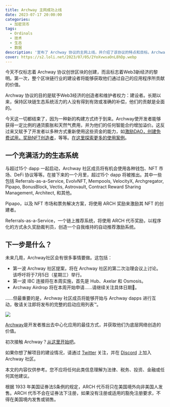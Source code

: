 ```yaml
---
title: Archway 主网成功上线
date: 2023-07-17 20:00:00
categories:
  - 加密货币
tags:
  - Ordinals
  - 技术
  - 生态
  - 数据
description: '宣布了 Archway 协议的主网上线，并介绍了该协议的特点和目标。Archway 协议旨在赋予 Web3 经济的创造者和维护者（即开发者）更多权益和回报。长期以来，区块链生态系统的维护者没有得到有效和准确的报酬，Archway 协议的出现将改变这种状况。'
cover: https://s2.loli.net/2023/07/05/2YoXvwsaOnL8hDp.webp
---
```


今天不仅标志着 Archway 协议创世区块的创建，而且标志着Web3新经济的黎明。第一次，整个区块链行业的建设者将能够获取他们通过自己的应用程序所贡献的价值。

Archway 协议的目的是赋予Web3经济的创造者和维护者权力：建设者。长期以来，保持区块链生态系统活力的人没有得到有效或准确的补偿，他们的贡献是全面的。

今天这一切都结束了，因为一种新的构建方式终于到来。Archway使开发者能够获得一定比例的通货膨胀和天然气费用，并为他们的任何智能合约增加溢价。这反过来又赋予了开发者以多种方式重新使用这些资金的能力，如[激励DAO，创建免费试用，奖励NFT创造者](https://blog.archway.io/what-sets-archway-apart-761c3282dc77)，等等。[在这里探索更多的使用案例](https://blog.archway.io/)。

## 一个充满活力的生态系统

与超过15个 dapp 一起启动，Archway 社区成员将有机会使用各种钱包、NFT 市场、DeFi 协议等等。在接下来的一个月里，超过15个 dapp 将被推出。其中一些包括 Referrals-as-a-Service, EvolvNFT, Mempools, VelocityX, Archgregator, Pipapo, BonusBlock, Vectis, Astrovault, Contract Reward Sharing Management, Architect, 和其他。

Pipapo，以及 NFT 市场和票务解决方案，将使用 ARCH 奖励来激励其 NFT 的创建者。

Referrals-as-a-Service，一个链上推荐系统，将使用 ARCH 代币奖励，以程序化的方式永久奖励裁判员，创造一个自我维持的自动推荐激励系统。

## 下一步是什么？

未来几周，Archway社区会有很多事情要做。这包括：

- 第一波 Archway 社区提案，将在 Archway 社区的第二次治理会议上讨论。该呼吁将于7月5日（星期三）举行。
- 第一波 IBC 连接将在本周实施，首先是 Hub、Axelar 和 Osmosis。
- Archway Airdrop 将在本周开始申请......请继续关注具体日期👀。

......但最重要的是，Archway 社区成员将能够开始与 Archway dapps 进行互动，敬请关注即将发布的完整的启动应用列表™。

![](https://s2.loli.net/2023/07/05/kQXjoMrCmcyVtds.gif)

[Archway](https://archway.io/?utm_source=medium.com)是开发者推出去中心化应用的最佳方式，并获取他们为底层网络创造的价值。

初次接触 Archway？[从这里开始吧](https://archway.io/lightpaper?utm_source=medium.com)。

如果你想了解项目的建设情况，请通过 [Twitter](https://twitter.com/archwayHQ) 关注，并在 [Discord](https://discord.gg/archwayhq) 上加入 Archway 社区。

本文的内容仅供参考。您不应将任何此类信息理解为法律、税务、投资、金融或任何其他建议。

根据 1933 年美国证券法S条例的规定，ARCH 代币将只在美国境外向非美国人发售。ARCH 代币不会在证券法下注册，如果没有注册或适用的豁免注册要求，不得在美国境内发售或销售。

